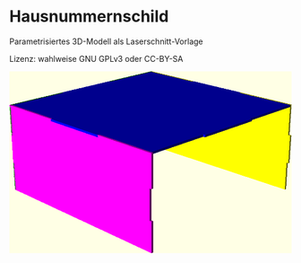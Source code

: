 # Hausnummernschild

Parametrisiertes 3D-Modell als Laserschnitt-Vorlage

Lizenz: wahlweise GNU GPLv3 oder CC-BY-SA

<img src="https://raw.githubusercontent.com/mb-fab/Hausnummern-Schild/master/model.png"/>

